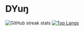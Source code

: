 # DYuŋ
<!--[![My Github Stats](https://github-readme-stats.vercel.app/api?username=DYung26&theme=radical)](https://github.com/DYung26/github-readme-stats)-->
![GitHub streak stats](https://github-readme-streak-stats.herokuapp.com/?user=DYung26&theme=react)
[![Top Langs](https://github-readme-stats.vercel.app/api/top-langs/?username=DYung26&langs_count=30&layout=compact&theme=vision-friendly-dark&count_private=true)](https://github.com/anuraghazra/github-readme-stats)
<!--[![Top Langs](https://github-readme-stats.vercel.app/api/top-langs/?username=DYung26&layout=compact&theme=dark)](https://github.com/DYung26/github-readme-stats)
[![trophy](https://github-profile-trophy.vercel.app/?username=Brainstorma&theme=tokyonight&no-bg=false&no-frame=false&count_private=true)](https://github.com/Brainstorma/Brainstorma)
</div><img src="https://komarev.com/ghpvc/?username=Brainstorma&style=compact-square&color=blue" align="center" alt=""/>-->
